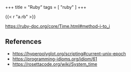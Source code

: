 +++
title = "Ruby"
tags = [ "ruby" ]
+++

{{< r "a.rb" >}}

<https://ruby-doc.org/core/Time.html#method-i-to_i>

## References

- <https://hyperpolyglot.org/scripting#current-unix-epoch>
- <https://programming-idioms.org/idiom/61>
- <https://rosettacode.org/wiki/System_time>
